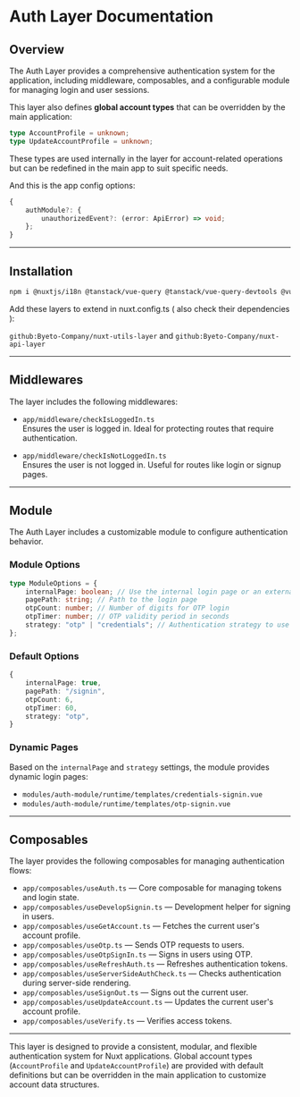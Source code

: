 # Auth Layer Documentation

## Overview

The Auth Layer provides a comprehensive authentication system for the application, including middleware, composables, and a configurable module for managing login and user sessions.

This layer also defines **global account types** that can be overridden by the main application:

```ts
type AccountProfile = unknown;
type UpdateAccountProfile = unknown;
```

These types are used internally in the layer for account-related operations but can be redefined in the main app to suit specific needs.

And this is the app config options:

```ts
{
    authModule?: {
        unauthorizedEvent?: (error: ApiError) => void;
    };
}
```

---

## Installation

```bash
npm i @nuxtjs/i18n @tanstack/vue-query @tanstack/vue-query-devtools @vueuse/integrations @vueuse/nuxt @vueuse/router axios
````

Add these layers to extend in nuxt.config.ts ( also check their dependencies ):

`github:Byeto-Company/nuxt-utils-layer` and `github:Byeto-Company/nuxt-api-layer`

---

## Middlewares

The layer includes the following middlewares:

-   `app/middleware/checkIsLoggedIn.ts`  
    Ensures the user is logged in. Ideal for protecting routes that require authentication.

-   `app/middleware/checkIsNotLoggedIn.ts`  
    Ensures the user is not logged in. Useful for routes like login or signup pages.

---

## Module

The Auth Layer includes a customizable module to configure authentication behavior.

### Module Options

```ts
type ModuleOptions = {
    internalPage: boolean; // Use the internal login page or an external page
    pagePath: string; // Path to the login page
    otpCount: number; // Number of digits for OTP login
    otpTimer: number; // OTP validity period in seconds
    strategy: "otp" | "credentials"; // Authentication strategy to use
};
```

### Default Options

```ts
{
    internalPage: true,
    pagePath: "/signin",
    otpCount: 6,
    otpTimer: 60,
    strategy: "otp",
}
```

### Dynamic Pages

Based on the `internalPage` and `strategy` settings, the module provides dynamic login pages:

-   `modules/auth-module/runtime/templates/credentials-signin.vue`
-   `modules/auth-module/runtime/templates/otp-signin.vue`

---

## Composables

The layer provides the following composables for managing authentication flows:

-   `app/composables/useAuth.ts` — Core composable for managing tokens and login state.
-   `app/composables/useDevelopSignin.ts` — Development helper for signing in users.
-   `app/composables/useGetAccount.ts` — Fetches the current user's account profile.
-   `app/composables/useOtp.ts` — Sends OTP requests to users.
-   `app/composables/useOtpSignIn.ts` — Signs in users using OTP.
-   `app/composables/useRefreshAuth.ts` — Refreshes authentication tokens.
-   `app/composables/useServerSideAuthCheck.ts` — Checks authentication during server-side rendering.
-   `app/composables/useSignOut.ts` — Signs out the current user.
-   `app/composables/useUpdateAccount.ts` — Updates the current user's account profile.
-   `app/composables/useVerify.ts` — Verifies access tokens.

---

This layer is designed to provide a consistent, modular, and flexible authentication system for Nuxt applications. Global account types (`AccountProfile` and `UpdateAccountProfile`) are provided with default definitions but can be overridden in the main application to customize account data structures.
